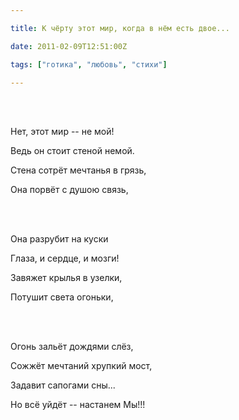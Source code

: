 ```yaml
---

title: К чёрту этот мир, когда в нём есть двое...

date: 2011-02-09T12:51:00Z

tags: ["готика", "любовь", "стихи"]

---
```


<br/><br/>

Нет, этот мир -- не мой!

Ведь он стоит стеной немой.

Стена сотрёт мечтанья в грязь,

Она порвёт с душою связь,

<br/><br/>

Она разрубит на куски

Глаза, и сердце, и мозги!

Завяжет крылья в узелки,

Потушит света огоньки,

<br/><br/>

Огонь зальёт дождями слёз,

Сожжёт мечтаний хрупкий мост,

Задавит сапогами сны...

Но всё уйдёт -- настанем Мы!!!

<br/><br/>

